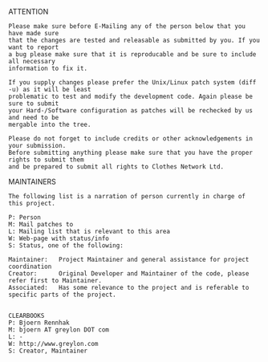 ATTENTION

    Please make sure before E-Mailing any of the person below that you have made sure
    that the changes are tested and releasable as submitted by you. If you want to report
    a bug please make sure that it is reproducable and be sure to include all necessary
    information to fix it.

    If you supply changes please prefer the Unix/Linux patch system (diff -u) as it will be least
    problematic to test and modify the development code. Again please be sure to submit
    your Hard-/Software configuration as patches will be rechecked by us and need to be
    mergable into the tree.

    Please do not forget to include credits or other acknowledgements in your submission.
    Before submitting anything please make sure that you have the proper rights to submit them
    and be prepared to submit all rights to Clothes Network Ltd.


MAINTAINERS

    The following list is a narration of person currently in charge of this project.

    P: Person
    M: Mail patches to
    L: Mailing list that is relevant to this area
    W: Web-page with status/info
    S: Status, one of the following: 

    Maintainer:   Project Maintainer and general assistance for project coordination
    Creator:      Original Developer and Maintainer of the code, please refer first to Maintainer.
    Associated:   Has some relevance to the project and is referable to specific parts of the project.


    CLEARBOOKS
    P: Bjoern Rennhak
    M: bjoern AT greylon DOT com
    L: -
    W: http://www.greylon.com
    S: Creator, Maintainer


